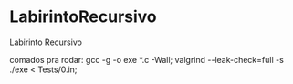 # LabirintoRecursivo
Labirinto Recursivo

comados pra rodar:
gcc -g -o exe *.c -Wall;
valgrind --leak-check=full -s ./exe < Tests/0.in;
